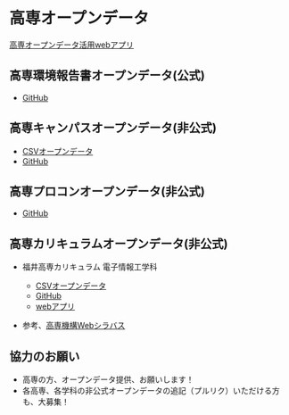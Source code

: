 # 高専オープンデータ

[高専オープンデータ活用webアプリ](https://codeforkosen.github.io/kosen-opendata/)

## 高専環境報告書オープンデータ(公式)

- [GitHub](https://github.com/codeforkosen/kosen-opendata/tree/main/data/kiko/kankyo2020)


## 高専キャンパスオープンデータ(非公式)

- [CSVオープンデータ](https://codeforkosen.github.io/kosen-opendata/data/kosen_campus.csv)
- [GitHub](https://github.com/codeforkosen/kosen-opendata/blob/main/data/kosen_campus.csv)

## 高専プロコンオープンデータ(非公式)

- [GitHub](https://github.com/codeforkosen/kosen-opendata/tree/main/data/procon/)

## 高専カリキュラムオープンデータ(非公式)

- 福井高専カリキュラム 電子情報工学科
    - [CSVオープンデータ](https://codeforkosen.github.io/kosen-opendata/data/fukui/fukui-kosen-subject.csv)
    - [GitHub](https://github.com/codeforkosen/data/fukui/)
    - [webアプリ](https://codeforkosen.github.io/kosen-opendata/fukui-all.html)

- 参考、[高専機構Webシラバス](https://syllabus.kosen-k.go.jp/Pages/PublicSchools?lang=ja)

## 協力のお願い

- 高専の方、オープンデータ提供、お願いします！
- 各高専、各学科の非公式オープンデータの追記（プルリク）いただける方も、大募集！
